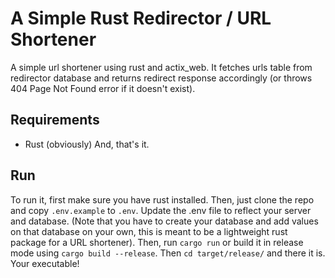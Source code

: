 # A Simple Rust Redirector / URL Shortener
A simple url shortener using rust and actix_web. It fetches urls table from redirector database and returns redirect response accordingly (or throws 404 Page Not Found error if it doesn't exist).
## Requirements
- Rust (obviously)
And, that's it.

## Run
To run it, first make sure you have rust installed. Then, just clone the repo and copy `.env.example` to `.env`. Update the .env file to reflect your server and database. (Note that you have to create your database and add values on that database on your own, this is meant to be a lightweight rust package for a URL shortener). 
Then, run `cargo run` or build it in release mode using `cargo build --release`. Then `cd target/release/` and there it is. Your executable!
